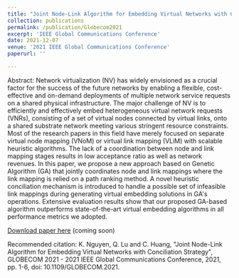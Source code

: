 ```yaml
---
title: "Joint Node-Link Algorithm for Embedding Virtual Networks with Conciliation Strategy"
collection: publications
permalink: /publication/Globecom2021
excerpt: 'IEEE Global Communications Conference'
date: 2021-12-07
venue: '2021 IEEE Global Communications Conference'
paperurl: ''

---
```

Abstract: 
Network virtualization (NV) has widely envisioned as a crucial factor for the success of the future networks by enabling a flexible, cost-effective and on-demand deployments of multiple network service requests on a shared physical infrastructure. The major challenge of NV is to efficiently and effectively embed heterogeneous virtual network requests (VNRs), consisting of a set of virtual nodes connected by virtual links, onto a shared substrate network meeting various stringent resource constraints. Most of the research papers in this field have merely focused on separate virtual node mapping (VNoM) or virtual link mapping (VLiM) with scalable heuristic algorithms. The lack of a coordination between node and link mapping stages results in low acceptance ratio as well as network revenues. In this paper, we propose a new approach based on Genetic Algorithm (GA) that jointly coordinates node and link mappings where the link mapping is relied on a path ranking method. A novel heuristic conciliation mechanism is introduced to handle a possible set of infeasible link mappings during generating virtual embedding solutions in GA's operations. Extensive evaluation results show that our proposed GA-based algorithm outperforms state-of-the-art virtual embedding algorithms in all performance metrics we adopted.

[Download paper here](https://globecom2021.ieee-globecom.org/) (coming soon)

Recommended citation: K. Nguyen, Q. Lu and C. Huang, "Joint Node-Link Algorithm for Embedding Virtual Networks with Conciliation Strategy", GLOBECOM 2021 - 2021 IEEE Global Communications Conference, 2021, pp. 1-6, doi: 10.1109/GLOBECOM.2021.
